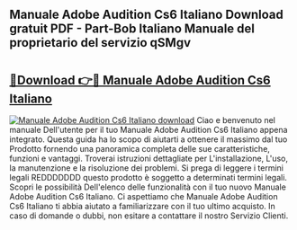 ## Manuale Adobe Audition Cs6 Italiano Download gratuit PDF - Part-Bob Italiano Manuale del proprietario del servizio qSMgv

# <h2><a href="http://dfe8t0.blite.top/?on=Manuale+Adobe+Audition+Cs6+Italiano">🔗Download 👉🔴 Manuale Adobe Audition Cs6 Italiano</a></h2>

[![Manuale Adobe Audition Cs6 Italiano download](https://i.imgur.com/lujVjoI.png)](http://dfe8t0.blite.top/?on=Manuale+Adobe+Audition+Cs6+Italiano)
Ciao e benvenuto nel manuale Dell'utente per il tuo Manuale Adobe Audition Cs6 Italiano appena integrato. Questa guida ha lo scopo di aiutarti a ottenere il massimo dal tuo Prodotto fornendo una panoramica completa delle sue caratteristiche, funzioni e vantaggi. Troverai istruzioni dettagliate per L'installazione, L'uso, la manutenzione e la risoluzione dei problemi. Si prega di leggere i termini legali REDDDDDDD questo prodotto è soggetto a determinati termini legali. Scopri le possibilità Dell'elenco delle funzionalità con il tuo nuovo Manuale Adobe Audition Cs6 Italiano. Ci aspettiamo che Manuale Adobe Audition Cs6 Italiano ti abbia aiutato a familiarizzare con il tuo ultimo acquisto. In caso di domande o dubbi, non esitare a contattare il nostro Servizio Clienti.
